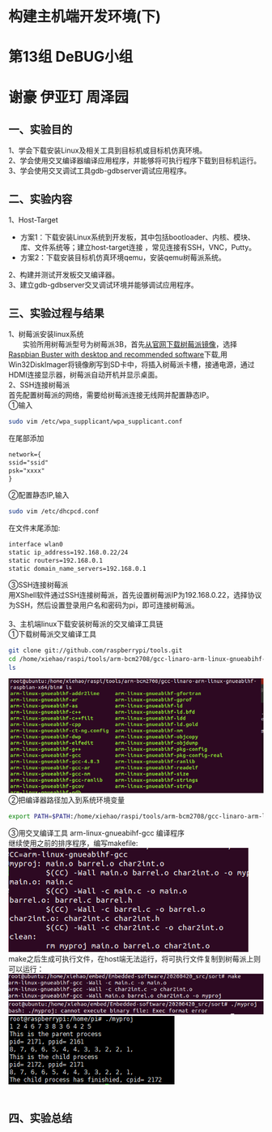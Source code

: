 # 构建主机端开发环境(下)
# 第13组 DeBUG小组
# 谢豪 伊亚玎 周泽园
## 一、实验目的
1、学会下载安装Linux及相关工具到目标机或目标机仿真环境。<br>
2、学会使用交叉编译器编译应用程序，并能够将可执行程序下载到目标机运行。<br>
3、学会使用交叉调试工具gdb-gdbserver调试应用程序。<br>
## 二、实验内容
1、Host-Target <br>
* 方案1：下载安装Linux系统到开发板，其中包括bootloader、内核、模块、库、文件系统等；建立host-target连接 ，常见连接有SSH，VNC，Putty。<br> 
* 方案2：下载安装目标机仿真环境qemu，安装qemu树莓派系统。 <br>

2、构建并测试开发板交叉编译器。<br>
3、建立gdb-gdbserver交叉调试环境并能够调试应用程序。<br>
## 三、实验过程与结果
1、树莓派安装linux系统<br>
&emsp;&emsp;实验所用树莓派型号为树莓派3B，首先[从官网下载树莓派镜像](https://www.raspberrypi.org/downloads/raspbian/ "https://www.raspberrypi.org/downloads/raspbian/")，选择
[Raspbian Buster with desktop and recommended software](https://downloads.raspberrypi.org/raspbian_full_latest.torrent)下载,用Win32DiskImager将镜像刷写到SD卡中，将插入树莓派卡槽，接通电源，通过HDMI连接显示器，树莓派自动开机并显示桌面。<br>
2、SSH连接树莓派<br>
首先配置树莓派的网络，需要给树莓派连接无线网并配置静态IP。<br>
①输入
```bash
sudo vim /etc/wpa_supplicant/wpa_supplicant.conf
```
在尾部添加<br>
```
network={
ssid="ssid"
psk="xxxx"
}
```
②配置静态IP,输入
```bash
sudo vim /etc/dhcpcd.conf
```
在文件末尾添加:<br>
```
interface wlan0
static ip_address=192.168.0.22/24
static routers=192.168.0.1
static domain_name_servers=192.168.0.1
```
③SSH连接树莓派<br>
用XShell软件通过SSH连接树莓派，首先设置树莓派IP为192.168.0.22，选择协议为SSH，然后设置登录用户名和密码为pi，即可连接树莓派。<br>
<br>
3、主机端linux下载安装树莓派的交叉编译工具链<br>
①下载树莓派交叉编译工具<br>
```bash
git clone git://github.com/raspberrypi/tools.git
cd /home/xiehao/raspi/tools/arm-bcm2708/gcc-linaro-arm-linux-gnueabihf-raspbian-x64/bin
ls
```
![工具下载](https://github.com/yiyading/Embedded-software/blob/master/20200420_src/img/crosslink.png)<br>
②把编译器路径加入到系统环境变量<br>
```bash
export PATH=$PATH:/home/xiehao/raspi/tools/arm-bcm2708/gcc-linaro-arm-linux-gnueabihf-raspbian-x64/bin
```
③用交叉编译工具 arm-linux-gnueabihf-gcc 编译程序<br>
继续使用之前的排序程序，编写makefile:<br>
![makefile](https://github.com/yiyading/Embedded-software/blob/master/20200420_src/img/makefilw.png)<br>
make之后生成可执行文件，在host端无法运行，将可执行文件复制到树莓派上则可以运行：<br>
![make结果](https://github.com/yiyading/Embedded-software/blob/master/20200420_src/img/make.png)<br>
![主机端运行结果](https://github.com/yiyading/Embedded-software/blob/master/20200420_src/img/proj.png)<br>
![树莓派运行结果](https://github.com/yiyading/Embedded-software/blob/master/20200420_src/img/raspberry.png)<br>
<br>
## 四、实验总结

